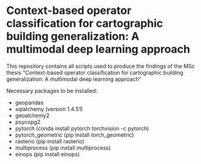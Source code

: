 # Context-based operator classification for cartographic building generalization: A multimodal deep learning approach
This repository contains all scripts used to produce the findings of the MSc thesis "Context-based operator classification for cartographic building generalization: A multimodal deep learning approach"

Necessary packages to be installed:

* geopandas
* sqlalchemy (version 1.4.51)
* geoalchemy2
* psycopg2
* pytorch (conda install pytorch torchvision -c pytorch)
* pytorch_geometric (pip install torch_geometric)
* rasterio (pip install rasterio)
* multiprocess (pip install multiprocess)
* einops (pip install einops)